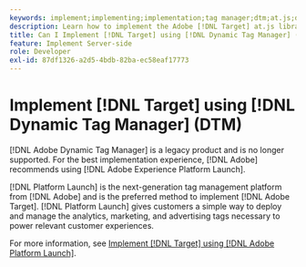 ```yaml
---
keywords: implement;implementing;implementation;tag manager;dtm;at.js;dynamic tag management
description: Learn how to implement the Adobe [!DNL Target] at.js library using the legacy Dynamic Tag Management (DTM). Adobe Launch is the preferred method to implement [!DNL Target].
title: Can I Implement [!DNL Target] using [!DNL Dynamic Tag Manager] (DTM)?
feature: Implement Server-side
role: Developer
exl-id: 87df1326-a2d5-4bdb-82ba-ec58eaf17773
---
```

# Implement [!DNL Target] using [!DNL Dynamic Tag Manager] (DTM)

[!DNL Adobe Dynamic Tag Manager] is a legacy product and is no longer supported. For the best implementation experience, [!DNL Adobe] recommends using [!DNL Adobe Experience Platform Launch].

[!DNL Platform Launch] is the next-generation tag management platform from [!DNL Adobe] and is the preferred method to implement [!DNL Adobe Target]. [!DNL Platform Launch] gives customers a simple way to deploy and manage the analytics, marketing, and advertising tags necessary to power relevant customer experiences.

For more information, see [Implement [!DNL Target] using [!DNL Adobe Platform Launch]](/help/c-implementing-target/c-implementing-target-for-client-side-web/how-to-deployatjs/cmp-implementing-target-using-adobe-launch.md).


